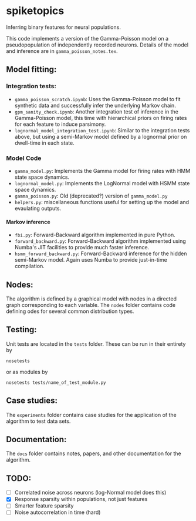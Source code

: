 spiketopics
===========

Inferring binary features for neural populations.

This code implements a version of the Gamma-Poisson model on a pseudopopulation of independently recorded neurons. Details of the model and inference are in `gamma_poisson_notes.tex`.

## Model fitting:

### Integration tests:
- `gamma_poisson_scratch.ipynb`: Uses the Gamma-Poisson model to fit synthetic data and successfully infer the underlying Markov chain.
- `gpm_sanity_check.ipynb`: Another integration test of inference in the Gamma-Poisson model, this time with hierarchical priors on firing rates for each feature to induce parsimony.
- `lognormal_model_integration_test.ipynb`: Similar to the integration tests above, but using a semi-Markov model defined by a lognormal prior on dwell-time in each state.

### Model Code
- `gamma_model.py`: Implements the Gamma model for firing rates with HMM state space dynamics.
- `lognormal_model.py`: Implements the LogNormal model with HSMM state space dynamics.
- `gamma_poisson.py`: Old (deprecated?) version of `gamma_model.py`
- `helpers.py`: miscellaneous functions useful for setting up the model and evaulating outputs.

#### Markov inference
- `fbi.py`: Forward-Backward algorithm implemented in pure Python.
- `forward_backward.py`: Forward-Backward algorithm implemented using Numba's JIT facilities to provide much faster inference.
- `hsmm_forward_backward.py`: Forward-Backward inference for the hidden semi-Markov model. Again uses Numba to provide just-in-time compilation.

## Nodes:
The algorithm is defined by a graphical model with nodes in a directed graph corresponding to each variable. The `nodes` folder contains code defining odes for several common distribution types.

## Testing:
Unit tests are located in the `tests` folder. These can be run in their entirety by
~~~
nosetests
~~~
or as modules by
~~~
nosetests tests/name_of_test_module.py
~~~

## Case studies:
The `experiments` folder contains case studies for the application of the algorithm to test data sets.

## Documentation:
The `docs` folder contains notes, papers, and other documentation for the algorithm.

## TODO:
- [ ] Correlated noise across neurons (log-Normal model does this)
- [x] Response sparsity within populations, not just features
- [ ] Smarter feature sparsity
- [ ] Noise autocorrelation in time (hard)
